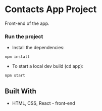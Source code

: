 # Contacts App Project

Front-end of the app.

### Run the project
* Install the dependencies:
```
npm install
```
* To start a local dev build (cd app):
```
npm start
```

## Built With
* HTML, CSS, React - front-end
